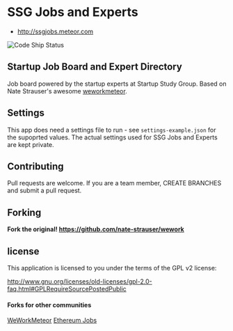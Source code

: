 # SSG Jobs and Experts

* http://ssgjobs.meteor.com

![Code Ship Status](https://codeship.com/projects/b6d91640-ec10-0132-620d-3e3b9703d095/status?branch=master)

## Startup Job Board and Expert Directory

Job board powered by the startup experts at Startup Study Group. Based on Nate Strauser's awesome [weworkmeteor](http://weworkmeteor.com).

## Settings
This app does need a settings file to run - see `settings-example.json` for the supoprted values.  The actual settings used for SSG Jobs and Experts are kept private.

## Contributing

Pull requests are welcome. If you are a team member, CREATE BRANCHES and submit a pull request.

## Forking

**Fork the original! https://github.com/nate-strauser/wework**

## license

This application is licensed to you under the terms of the GPL v2 license:

http://www.gnu.org/licenses/old-licenses/gpl-2.0-faq.html#GPLRequireSourcePostedPublic

#### Forks for other communities
[WeWorkMeteor](http://weworkmeteor.com)
[Ethereum Jobs](http://jobs.ethercasts.com/)
